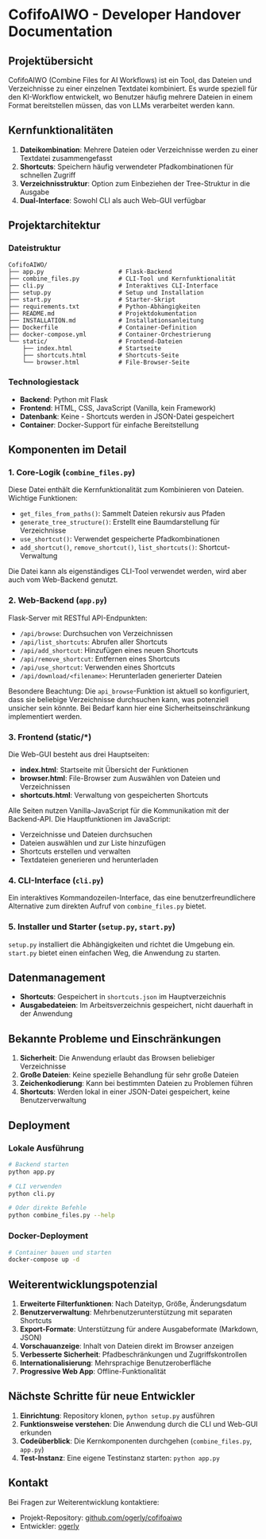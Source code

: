 # CofifoAIWO - Developer Handover Documentation

## Projektübersicht

CofifoAIWO (Combine Files for AI Workflows) ist ein Tool, das Dateien und Verzeichnisse zu einer einzelnen Textdatei kombiniert. Es wurde speziell für den KI-Workflow entwickelt, wo Benutzer häufig mehrere Dateien in einem Format bereitstellen müssen, das von LLMs verarbeitet werden kann.

## Kernfunktionalitäten

1. **Dateikombination**: Mehrere Dateien oder Verzeichnisse werden zu einer Textdatei zusammengefasst
2. **Shortcuts**: Speichern häufig verwendeter Pfadkombinationen für schnellen Zugriff
3. **Verzeichnisstruktur**: Option zum Einbeziehen der Tree-Struktur in die Ausgabe
4. **Dual-Interface**: Sowohl CLI als auch Web-GUI verfügbar

## Projektarchitektur

### Dateistruktur
```
CofifoAIWO/
├── app.py                     # Flask-Backend
├── combine_files.py           # CLI-Tool und Kernfunktionalität
├── cli.py                     # Interaktives CLI-Interface
├── setup.py                   # Setup und Installation
├── start.py                   # Starter-Skript
├── requirements.txt           # Python-Abhängigkeiten
├── README.md                  # Projektdokumentation
├── INSTALLATION.md            # Installationsanleitung
├── Dockerfile                 # Container-Definition
├── docker-compose.yml         # Container-Orchestrierung
└── static/                    # Frontend-Dateien
    ├── index.html             # Startseite
    ├── shortcuts.html         # Shortcuts-Seite
    └── browser.html           # File-Browser-Seite
```

### Technologiestack

- **Backend**: Python mit Flask
- **Frontend**: HTML, CSS, JavaScript (Vanilla, kein Framework)
- **Datenbank**: Keine - Shortcuts werden in JSON-Datei gespeichert
- **Container**: Docker-Support für einfache Bereitstellung

## Komponenten im Detail

### 1. Core-Logik (`combine_files.py`)

Diese Datei enthält die Kernfunktionalität zum Kombinieren von Dateien. Wichtige Funktionen:

- `get_files_from_paths()`: Sammelt Dateien rekursiv aus Pfaden
- `generate_tree_structure()`: Erstellt eine Baumdarstellung für Verzeichnisse
- `use_shortcut()`: Verwendet gespeicherte Pfadkombinationen
- `add_shortcut()`, `remove_shortcut()`, `list_shortcuts()`: Shortcut-Verwaltung

Die Datei kann als eigenständiges CLI-Tool verwendet werden, wird aber auch vom Web-Backend genutzt.

### 2. Web-Backend (`app.py`)

Flask-Server mit RESTful API-Endpunkten:

- `/api/browse`: Durchsuchen von Verzeichnissen
- `/api/list_shortcuts`: Abrufen aller Shortcuts
- `/api/add_shortcut`: Hinzufügen eines neuen Shortcuts
- `/api/remove_shortcut`: Entfernen eines Shortcuts
- `/api/use_shortcut`: Verwenden eines Shortcuts
- `/api/download/<filename>`: Herunterladen generierter Dateien

Besondere Beachtung: Die `api_browse`-Funktion ist aktuell so konfiguriert, dass sie beliebige Verzeichnisse durchsuchen kann, was potenziell unsicher sein könnte. Bei Bedarf kann hier eine Sicherheitseinschränkung implementiert werden.

### 3. Frontend (static/*)

Die Web-GUI besteht aus drei Hauptseiten:

- **index.html**: Startseite mit Übersicht der Funktionen
- **browser.html**: File-Browser zum Auswählen von Dateien und Verzeichnissen
- **shortcuts.html**: Verwaltung von gespeicherten Shortcuts

Alle Seiten nutzen Vanilla-JavaScript für die Kommunikation mit der Backend-API. Die Hauptfunktionen im JavaScript:

- Verzeichnisse und Dateien durchsuchen
- Dateien auswählen und zur Liste hinzufügen
- Shortcuts erstellen und verwalten
- Textdateien generieren und herunterladen

### 4. CLI-Interface (`cli.py`)

Ein interaktives Kommandozeilen-Interface, das eine benutzerfreundlichere Alternative zum direkten Aufruf von `combine_files.py` bietet.

### 5. Installer und Starter (`setup.py`, `start.py`)

`setup.py` installiert die Abhängigkeiten und richtet die Umgebung ein.
`start.py` bietet einen einfachen Weg, die Anwendung zu starten.

## Datenmanagement

- **Shortcuts**: Gespeichert in `shortcuts.json` im Hauptverzeichnis
- **Ausgabedateien**: Im Arbeitsverzeichnis gespeichert, nicht dauerhaft in der Anwendung

## Bekannte Probleme und Einschränkungen

1. **Sicherheit**: Die Anwendung erlaubt das Browsen beliebiger Verzeichnisse
2. **Große Dateien**: Keine spezielle Behandlung für sehr große Dateien
3. **Zeichenkodierung**: Kann bei bestimmten Dateien zu Problemen führen
4. **Shortcuts**: Werden lokal in einer JSON-Datei gespeichert, keine Benutzerverwaltung

## Deployment

### Lokale Ausführung

```bash
# Backend starten
python app.py

# CLI verwenden
python cli.py

# Oder direkte Befehle
python combine_files.py --help
```

### Docker-Deployment

```bash
# Container bauen und starten
docker-compose up -d
```

## Weiterentwicklungspotenzial

1. **Erweiterte Filterfunktionen**: Nach Dateityp, Größe, Änderungsdatum
2. **Benutzerverwaltung**: Mehrbenutzerunterstützung mit separaten Shortcuts
3. **Export-Formate**: Unterstützung für andere Ausgabeformate (Markdown, JSON)
4. **Vorschauanzeige**: Inhalt von Dateien direkt im Browser anzeigen
5. **Verbesserte Sicherheit**: Pfadbeschränkungen und Zugriffskontrollen
6. **Internationalisierung**: Mehrsprachige Benutzeroberfläche
7. **Progressive Web App**: Offline-Funktionalität

## Nächste Schritte für neue Entwickler

1. **Einrichtung**: Repository klonen, `python setup.py` ausführen
2. **Funktionsweise verstehen**: Die Anwendung durch die CLI und Web-GUI erkunden
3. **Codeüberblick**: Die Kernkomponenten durchgehen (`combine_files.py`, `app.py`)
4. **Test-Instanz**: Eine eigene Testinstanz starten: `python app.py`

## Kontakt

Bei Fragen zur Weiterentwicklung kontaktiere: 
- Projekt-Repository: [github.com/ogerly/cofifoaiwo](https://github.com/ogerly/cofifoaiwo)
- Entwickler: [ogerly](https://github.com/ogerly)

